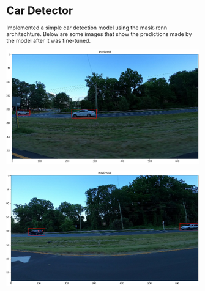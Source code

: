 # Car Detector
Implemented a simple car detection model using the mask-rcnn architechture. Below are some images that show the predictions made by the model after it was fine-tuned.

<img src="/detect1.png"></img>

<img src="detect2.png"></img>
